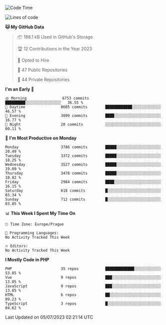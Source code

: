 <!--START_SECTION:waka-->
![Code Time](http://img.shields.io/badge/Code%20Time-1%2C583%20hrs%2058%20mins-blue)

![Lines of code](https://img.shields.io/badge/From%20Hello%20World%20I%27ve%20Written-6.0%20million%20lines%20of%20code-blue)

**🐱 My GitHub Data** 

> 📦 188.1 kB Used in GitHub's Storage 
 > 
> 🏆 12 Contributions in the Year 2023
 > 
> 💼 Opted to Hire
 > 
> 📜 47 Public Repositories 
 > 
> 🔑 44 Private Repositories 
 > 
**I'm an Early 🐤** 

```text
🌞 Morning                6753 commits        █████████░░░░░░░░░░░░░░░░   36.55 % 
🌆 Daytime                8605 commits        ████████████░░░░░░░░░░░░░   46.57 % 
🌃 Evening                3099 commits        ████░░░░░░░░░░░░░░░░░░░░░   16.77 % 
🌙 Night                  20 commits          ░░░░░░░░░░░░░░░░░░░░░░░░░   00.11 % 
```
📅 **I'm Most Productive on Monday** 

```text
Monday                   3786 commits        █████░░░░░░░░░░░░░░░░░░░░   20.49 % 
Tuesday                  3372 commits        █████░░░░░░░░░░░░░░░░░░░░   18.25 % 
Wednesday                3527 commits        █████░░░░░░░░░░░░░░░░░░░░   19.09 % 
Thursday                 3478 commits        █████░░░░░░░░░░░░░░░░░░░░   18.82 % 
Friday                   2984 commits        ████░░░░░░░░░░░░░░░░░░░░░   16.15 % 
Saturday                 618 commits         █░░░░░░░░░░░░░░░░░░░░░░░░   03.34 % 
Sunday                   712 commits         █░░░░░░░░░░░░░░░░░░░░░░░░   03.85 % 
```


📊 **This Week I Spent My Time On** 

```text
🕑︎ Time Zone: Europe/Prague

💬 Programming Languages: 
No Activity Tracked This Week

🔥 Editors: 
No Activity Tracked This Week
```

**I Mostly Code in PHP** 

```text
PHP                      35 repos            █████████████░░░░░░░░░░░░   53.85 % 
Vue                      9 repos             ███░░░░░░░░░░░░░░░░░░░░░░   13.85 % 
JavaScript               9 repos             ███░░░░░░░░░░░░░░░░░░░░░░   13.85 % 
HTML                     6 repos             ██░░░░░░░░░░░░░░░░░░░░░░░   09.23 % 
TypeScript               3 repos             █░░░░░░░░░░░░░░░░░░░░░░░░   04.62 % 
```




 Last Updated on 05/07/2023 02:21:14 UTC
<!--END_SECTION:waka-->
<!--
**AlexKratky/AlexKratky** is a ✨ _special_ ✨ repository because its `README.md` (this file) appears on your GitHub profile.

Here are some ideas to get you started:

- 🔭 I’m currently working on ...
- 🌱 I’m currently learning ...
- 👯 I’m looking to collaborate on ...
- 🤔 I’m looking for help with ...
- 💬 Ask me about ...
- 📫 How to reach me: ...
- 😄 Pronouns: ...
- ⚡ Fun fact: ...
-->
